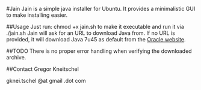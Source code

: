 #Jain
Jain is a simple java installer for Ubuntu. It provides a minimalistic GUI to
make installing easier.

##Usage
Just run:
    chmod +x jain.sh
to make it executable and run it via
    ./jain.sh
Jain will ask for an URL to download Java from.
If no URL is provided, it will download Java 7u45 as default from the [Oracle website](http://www.oracle.com/technetwork/java/javase/downloads/jdk7-downloads-1880260.html).

##TODO
There is no proper error handling when verifying the downloaded archive.

##Contact
Gregor Kneitschel

gknei.tschel @at gmail .dot com
